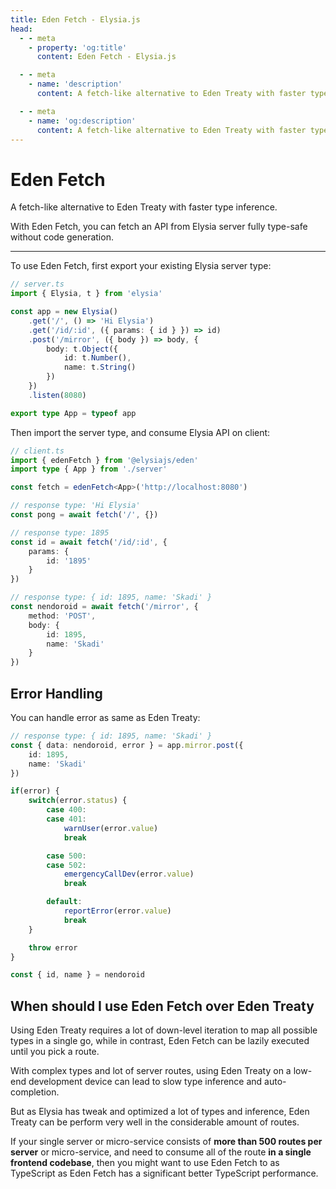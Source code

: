 ```yaml
---
title: Eden Fetch - Elysia.js
head:
  - - meta
    - property: 'og:title'
      content: Eden Fetch - Elysia.js

  - - meta
    - name: 'description'
      content: A fetch-like alternative to Eden Treaty with faster type inference. With Eden Fetch, you can fetch an API from Elysia server fully type-safe with end-to-end type safety without code generation.

  - - meta
    - name: 'og:description'
      content: A fetch-like alternative to Eden Treaty with faster type inference. With Eden Fetch, you can fetch an API from Elysia server fully type-safe with end-to-end type safety without code generation.
---
```


# Eden Fetch
A fetch-like alternative to Eden Treaty with faster type inference.

With Eden Fetch, you can fetch an API from Elysia server fully type-safe without code generation.

---

To use Eden Fetch, first export your existing Elysia server type:
```typescript
// server.ts
import { Elysia, t } from 'elysia'

const app = new Elysia()
    .get('/', () => 'Hi Elysia')
    .get('/id/:id', ({ params: { id } }) => id)
    .post('/mirror', ({ body }) => body, {
        body: t.Object({
            id: t.Number(),
            name: t.String()
        })
    })
    .listen(8080)

export type App = typeof app
```

Then import the server type, and consume Elysia API on client:
```typescript
// client.ts
import { edenFetch } from '@elysiajs/eden'
import type { App } from './server'

const fetch = edenFetch<App>('http://localhost:8080')

// response type: 'Hi Elysia'
const pong = await fetch('/', {})

// response type: 1895
const id = await fetch('/id/:id', {
    params: {
        id: '1895'
    }
})

// response type: { id: 1895, name: 'Skadi' }
const nendoroid = await fetch('/mirror', {
    method: 'POST',
    body: {
        id: 1895,
        name: 'Skadi'
    }
})
```

## Error Handling
You can handle error as same as Eden Treaty:
```typescript
// response type: { id: 1895, name: 'Skadi' }
const { data: nendoroid, error } = app.mirror.post({
    id: 1895,
    name: 'Skadi'
})

if(error) {
    switch(error.status) {
        case 400:
        case 401:
            warnUser(error.value)
            break

        case 500:
        case 502:
            emergencyCallDev(error.value)
            break

        default:
            reportError(error.value)
            break
    }

    throw error
}

const { id, name } = nendoroid
```

## When should I use Eden Fetch over Eden Treaty
Using Eden Treaty requires a lot of down-level iteration to map all possible types in a single go, while in contrast, Eden Fetch can be lazily executed until you pick a route.

With complex types and lot of server routes, using Eden Treaty on a low-end development device can lead to slow type inference and auto-completion.

But as Elysia has tweak and optimized a lot of types and inference, Eden Treaty can be perform very well in the considerable amount of routes.

If your single server or micro-service consists of **more than 500 routes per server** or micro-service, and need to consume all of the route **in a single frontend codebase**, then you might want to use Eden Fetch to as TypeScript as Eden Fetch has a significant better TypeScript performance.
